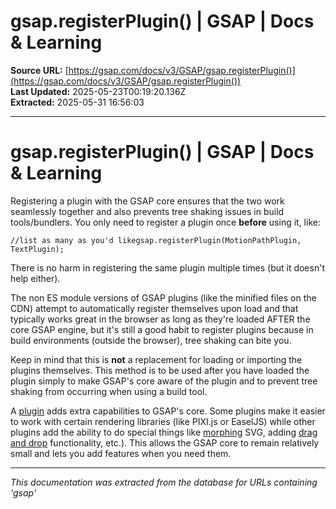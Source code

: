 # gsap.registerPlugin() | GSAP | Docs & Learning

**Source URL:** [https://gsap.com/docs/v3/GSAP/gsap.registerPlugin()](https://gsap.com/docs/v3/GSAP/gsap.registerPlugin())  
**Last Updated:** 2025-05-23T00:19:20.136Z  
**Extracted:** 2025-05-31 16:56:03

---

# gsap.registerPlugin() | GSAP | Docs & Learning

Registering a plugin with the GSAP core ensures that the two work seamlessly together and also prevents tree shaking issues in build tools/bundlers. You only need to register a plugin once **before** using it, like:

```
//list as many as you'd likegsap.registerPlugin(MotionPathPlugin, TextPlugin);
```

There is no harm in registering the same plugin multiple times (but it doesn't help either).

The non ES module versions of GSAP plugins (like the minified files on the CDN) attempt to automatically register themselves upon load and that typically works great in the browser as long as they're loaded AFTER the core GSAP engine, but it's still a good habit to register plugins because in build environments (outside the browser), tree shaking can bite you.

Keep in mind that this is **not** a replacement for loading or importing the plugins themselves. This method is to be used after you have loaded the plugin simply to make GSAP's core aware of the plugin and to prevent tree shaking from occurring when using a build tool.

A [plugin](https://gsap.com/docs/v3/Plugins) adds extra capabilities to GSAP's core. Some plugins make it easier to work with certain rendering libraries (like PIXI.js or EaselJS) while other plugins add the ability to do special things like [morphing](https://gsap.com/docs/v3/Plugins/MorphSVGPlugin) SVG, adding [drag and drop](https://gsap.com/docs/v3/Plugins/Draggable) functionality, etc.). This allows the GSAP core to remain relatively small and lets you add features when you need them.

---

*This documentation was extracted from the database for URLs containing 'gsap'*
